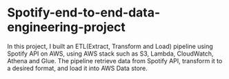 # Spotify-end-to-end-data-engineering-project
In this project, I built an ETL(Extract, Transform and Load) pipeline using Spotify API on AWS, using AWS stack such as S3, Lambda, CloudWatch, Athena and Glue. The pipeline retrieve data from Spotify API, transform it to a desired format, and load it into AWS Data store.
